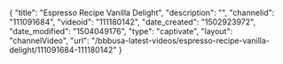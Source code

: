 {
    "title": "Espresso Recipe Vanilla Delight",
    "description": "",
    "channelid": "111091684",
    "videoid": "111180142",
    "date_created": "1502923972",
    "date_modified": "1504049176",
    "type": "captivate",
    "layout": "channelVideo",
    "url": "\/bbbusa-latest-videos\/espresso-recipe-vanilla-delight\/111091684-111180142"
}